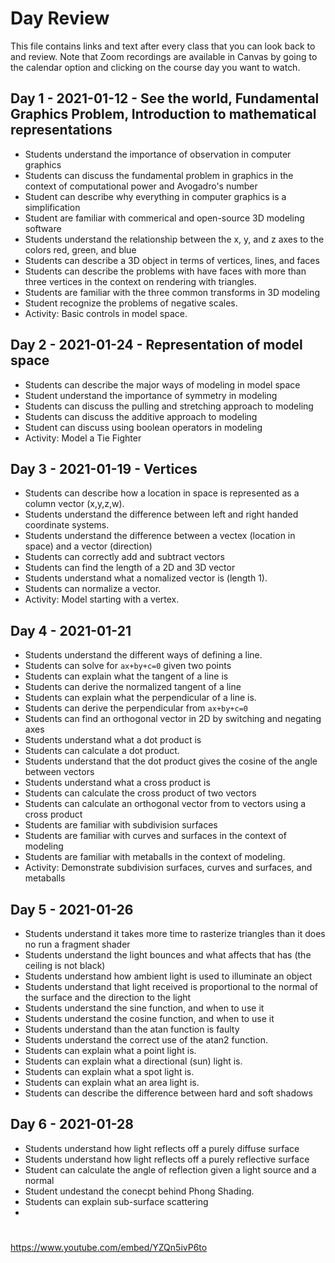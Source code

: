 # Day Review

This file contains links and text after every class that you can look back to and review. Note that Zoom recordings are available in Canvas by going to the calendar option and clicking on the course day you want to watch.

## Day 1 - 2021-01-12 - See the world, Fundamental Graphics Problem, Introduction to mathematical representations

- Students understand the importance of observation in computer graphics
- Students can discuss the fundamental problem in graphics in the context of computational power and Avogadro's number
- Student can describe why everything in computer graphics is a simplification
- Student are familiar with commerical and open-source 3D modeling software
- Students understand the relationship between the x, y, and z axes to the colors red, green, and blue
- Students can describe a 3D object in terms of vertices, lines, and faces
- Students can describe the problems with have faces with more than three vertices in the context on rendering with triangles.
- Students are familiar with the three common transforms in 3D modeling
- Student recognize the problems of negative scales.
- Activity: Basic controls in model space.

## Day 2 - 2021-01-24 - Representation of model space
- Students can describe the major ways of modeling in model space
- Student understand the importance of symmetry in modeling
- Students can discuss the pulling and stretching approach to modeling
- Students can discuss the additive approach to modeling
- Student can discuss using boolean operators in modeling
- Activity: Model a Tie Fighter

## Day 3 - 2021-01-19 - Vertices
- Students can describe how a location in space is represented as a column vector (x,y,z,w).
- Students understand the difference between left and right handed coordinate systems.
- Students understand the difference between a vectex (location in space) and a vector (direction)
- Students can correctly add and subtract vectors
- Students can find the length of a 2D and 3D vector
- Students understand what a nomalized vector is (length 1).
- Students can normalize a vector.
- Activity: Model starting with a vertex.

## Day 4 - 2021-01-21
- Students understand the different ways of defining a line.
- Students can solve for ```ax+by+c=0``` given two points
- Students can explain what the tangent of a line is
- Students can derive the normalized tangent of a line
- Students can explain what the perpendicular of a line is.
- Students can derive the perpendicular from ```ax+by+c=0```
- Students can find an orthogonal vector in 2D by switching and negating axes
- Students understand what a dot product is
- Students can calculate a dot product.
- Students understand that the dot product gives the cosine of the angle between vectors
- Students understand what a cross product is
- Students can calculate the cross product of two vectors
- Students can calculate an orthogonal vector from to vectors using a cross product
- Students are familiar with subdivision surfaces
- Students are familiar with curves and surfaces in the context of modeling
- Students are familiar with metaballs in the context of modeling.
- Activity: Demonstrate subdivision surfaces, curves and surfaces, and metaballs

## Day 5 - 2021-01-26
 - Students understand it takes more time to rasterize triangles than it does no run a fragment shader
 - Students understand the light bounces and what affects that has (the ceiling is not black)
 - Students understand how ambient light is used to illuminate an object
 - Students understand that light received is proportional to the normal of the surface and the direction to the light
 - Students understand the sine function, and when to use it
 - Students understand the cosine function, and when to use it
 - Students understand than the atan function is faulty
 - Students understand the correct use of the atan2 function.
 - Students can explain what a point light is.
 - Students can explain what a directional (sun) light is.
 - Students can explain what a spot light is.
 - Students can explain what an area light is.
 - Students can describe the difference between hard and soft shadows
 
## Day 6 - 2021-01-28
 - Students understand how light reflects off a purely diffuse surface
 - Students understand how light reflects off a purely reflective surface
 - Student can calculate the angle of reflection given a light source and a normal
 - Student undestand the conecpt behind Phong Shading.
 - Students can explain sub-surface scattering
 - 
 
 
#
https://www.youtube.com/embed/YZQn5ivP6to
